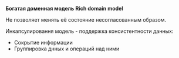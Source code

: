 **Богатая доменная модель**
**Rich domain model**

Не позволяет менять её состояние несогласованным образом.

Инкапсулировання модель - поддержка консистентности данных:
- Сокрытие информации
- Группировка днных и операций над ними
